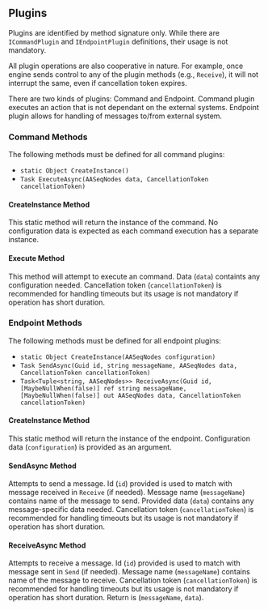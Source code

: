 ## Plugins

Plugins are identified by method signature only.
While there are `ICommandPlugin` and `IEndpointPlugin` definitions, their usage is not mandatory.

All plugin operations are also cooperative in nature.
For example, once engine sends control to any of the plugin methods (e.g., `Receive`), it will not interrupt the same, even if cancellation token expires.

There are two kinds of plugins: Command and Endpoint.
Command plugin executes an action that is not dependant on the external systems.
Endpoint plugin allows for handling of messages to/from external system.


### Command Methods

The following methods must be defined for all command plugins:
* `static Object CreateInstance()`
* `Task ExecuteAsync(AASeqNodes data, CancellationToken cancellationToken)`


#### CreateInstance Method

This static method will return the instance of the command.
No configuration data is expected as each command execution has a separate instance.


#### Execute Method

This method will attempt to execute an command.
Data (`data`) containts any configuration needed.
Cancellation token (`cancellationToken`) is recommended for handling timeouts but its usage is not mandatory if operation has short duration.


### Endpoint Methods

The following methods must be defined for all endpoint plugins:
* `static Object CreateInstance(AASeqNodes configuration)`
* `Task SendAsync(Guid id, string messageName, AASeqNodes data, CancellationToken cancellationToken)`
* `Task<Tuple<string, AASeqNodes>> ReceiveAsync(Guid id, [MaybeNullWhen(false)] ref string messageName, [MaybeNullWhen(false)] out AASeqNodes data, CancellationToken cancellationToken)`


#### CreateInstance Method

This static method will return the instance of the endpoint.
Configuration data (`configuration`) is provided as an argument.


#### SendAsync Method

Attempts to send a message.
Id (`id`) provided is used to match with message received in `Receive` (if needed).
Message name (`messageName`) contains name of the message to send.
Provided data (`data`) contains any message-specific data needed.
Cancellation token (`cancellationToken`) is recommended for handling timeouts but its usage is not mandatory if operation has short duration.


#### ReceiveAsync Method

Attempts to receive a message.
Id (`id`) provided is used to match with message sent in `Send` (if needed).
Message name (`messageName`) contains name of the message to receive.
Cancellation token (`cancellationToken`) is recommended for handling timeouts but its usage is not mandatory if operation has short duration.
Return is (`messageName`, `data`).
